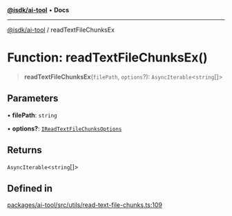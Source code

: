 [**@isdk/ai-tool**](../README.md) • **Docs**

***

[@isdk/ai-tool](../globals.md) / readTextFileChunksEx

# Function: readTextFileChunksEx()

> **readTextFileChunksEx**(`filePath`, `options`?): `AsyncIterable`\<`string`[]\>

## Parameters

• **filePath**: `string`

• **options?**: [`IReadTextFileChunksOptions`](../interfaces/IReadTextFileChunksOptions.md)

## Returns

`AsyncIterable`\<`string`[]\>

## Defined in

[packages/ai-tool/src/utils/read-text-file-chunks.ts:109](https://github.com/isdk/ai-tool.js/blob/b0813174e9b350ae47231f8e5f885150313123b0/src/utils/read-text-file-chunks.ts#L109)
